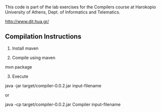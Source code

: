 
This code is part of the lab exercises for the Compilers course
at Harokopio University of Athens, Dept. of Informatics and Telematics.

http://www.dit.hua.gr/

Compilation Instructions
------------------------

1. Install maven 

2. Compile using maven

mvn package

3. Execute

java -jar target/compiler-0.0.2.jar input-filename

or 

java -cp target/compiler-0.0.2.jar Compiler input-filename

